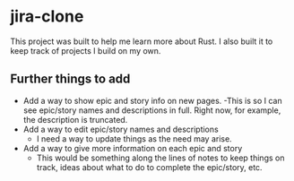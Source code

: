 # jira-clone

This project was built to help me learn more about Rust. I also built it to keep track of projects I build on my own.

## Further things to add

- Add a way to show epic and story info on new pages.
  -This is so I can see epic/story names and descriptions in full. Right now, for example, the description is truncated.
- Add a way to edit epic/story names and descriptions
  - I need a way to update things as the need may arise.
- Add a way to give more information on each epic and story
  - This would be something along the lines of notes to keep things on track, ideas about what to do to complete the epic/story, etc.
